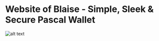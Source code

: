 # Website of Blaise - Simple, Sleek &amp; Secure Pascal Wallet
![alt text](http://blaisewallet.com/assets/preview.jpg)
